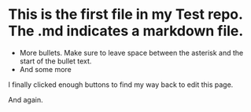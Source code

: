 # This is the first file in my Test repo. The .md indicates a markdown file.

* More bullets. Make sure to leave space between the asterisk and the start of the bullet text.
* And some more

I finally clicked enough buttons to find my way back to edit this page.

And again.
